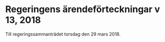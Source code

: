 # Regeringens ärendeförteckningar v 13, 2018

Till regeringssammanträdet torsdag den 29 mars 2018\.
